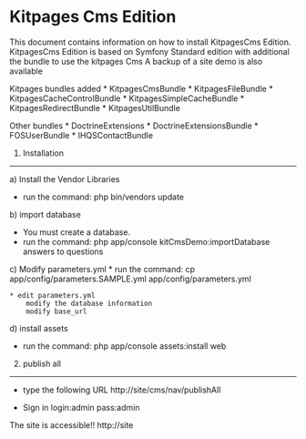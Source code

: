 Kitpages Cms Edition
========================

This document contains information on how to install KitpagesCms Edition.
KitpagesCms Edition is based on Symfony Standard edition with additional the bundle to use the kitpages Cms
A backup of a site demo is also available

   Kitpages bundles added
        * KitpagesCmsBundle
        * KitpagesFileBundle
        * KitpagesCacheControlBundle
        * KitpagesSimpleCacheBundle
        * KitpagesRedirectBundle
        * KitpagesUtilBundle

   Other bundles
        * DoctrineExtensions
        * DoctrineExtensionsBundle
        * FOSUserBundle
        * IHQSContactBundle

1) Installation
---------------

a) Install the Vendor Libraries
* run the command:
    php bin/vendors update

b) import database
* You must create a database.
* run the command:
    php app/console kitCmsDemo:importDatabase
    answers to questions

c) Modify parameters.yml
    * run the command:
        cp app/config/parameters.SAMPLE.yml app/config/parameters.yml

    * edit parameters.yml
        modify the database information
        modify base_url

d) install assets
* run the command:
    php app/console assets:install web




2) publish all
-----------------------
* type the following URL
   http://site/cms/nav/publishAll

* Sign in
   login:admin
   pass:admin


The site is accessible!!  http://site

